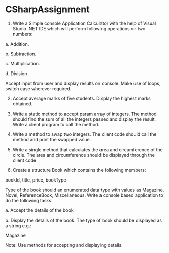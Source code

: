 # CSharpAssignment
1. Write a Simple console Application Calculator with the help of Visual Studio .NET IDE which will perform following operations on two numbers:  

a. Addition.  

b. Subtraction.  

c. Multiplication.  

d. Division  

Accept input from user and display results on console. Make use of loops, switch case wherever required.  

2. Accept average marks of five students. Display the highest marks obtained.  

3. Write a static method to accept param array of integers. The method should find the sum of all the integers passed and display the result.  
Write a client program to call the method.  

4. Write a method to swap two integers. The client code should call the method and print the swapped value.  

5. Write a single method that calculates the area and circumference of the circle. The area and circumference should be displayed through the client code  

6. Create a structure Book which contains the following members:  

bookId, title, price, bookType  

Type of the book should an enumerated data type with values as Magazine, Novel, ReferenceBook, Miscellaneous. Write a console based application to do the following tasks.  

a. Accept the details of the book  

b. Display the details of the book. The type of book should be displayed as a string e.g.:  

Magazine  

Note: Use methods for accepting and displaying details.  
